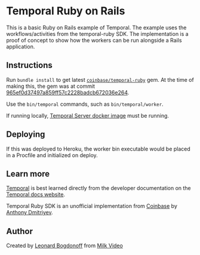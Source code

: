 # Temporal Ruby on Rails

This is a basic Ruby on Rails example of Temporal. The example uses the workflows/activities from the temporal-ruby SDK. The implementation is a proof of concept to show how the workers can be run alongside a Rails application.

## Instructions

Run `bundle install` to get latest [`coinbase/temporal-ruby`](https://github.com/coinbase/temporal-ruby) gem. At the time of making this, the gem was at commit [965ef0d37497a859ff57c2228badcb672036e264](https://github.com/coinbase/temporal-ruby/commit/965ef0d37497a859ff57c2228badcb672036e264).

Use the `bin/temporal` commands, such as `bin/temporal/worker`.

If running locally, [Temporal Server docker image](https://docs.temporal.io/docs/server/quick-install/) must be running.

## Deploying

If this was deployed to Heroku, the worker bin executable would be placed in a Procfile and initialized on deploy.

## Learn more
[Temporal](https://temporal.io/) is best learned directly from the developer documentation on the [Temporal docs website](https://docs.temporal.io/).

Temporal Ruby SDK is an unofficial implementation from [Coinbase](https://coinbase.com) by [Anthony Dmitriyev](https://github.com/antstorm).

## Author
Created by [Leonard Bogdonoff](https://twitter.com/rememberlenny) from [Milk Video](https://milkvideo.com)